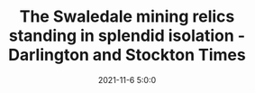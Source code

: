 ---
"title": "The Swaledale mining relics standing in splendid isolation - Darlington and Stockton Times"
"date": "2021-11-6 5:0:0"
"feed_name": "GOOGLENEWSMINING"
"feed_website": "https://news.google.com/search?q=mining%2Bincident&hl=en-US&gl=US&ceid=US:en"
"feed_rss": "https://news.google.com/rss/search?q=mining%2Bincident&hl=en-US&gl=US&ceid=US:en"
"link": "https://www.darlingtonandstocktontimes.co.uk/news/19698680.swaledale-mining-relics-standing-splendid-isolation/"
"source": "{'href': 'https://www.darlingtonandstocktontimes.co.uk', 'title': 'Darlington and Stockton Times'}"
"file": "_posts/2021-1-1-8f92cae2c2f0bd37164dae8e47ec71171837b83e.md"
"accident": "0"
"drilling": "0"
"dead": "0"
"injured": "0"
"arrested": "0"
"place": "unknown place"
"where": "unknown site"
"causes": "unknown"
"place_uri": "unknown place"
---